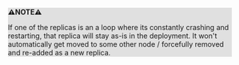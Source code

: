 <div style="margin:2em; background-color: #e0e0e0;">

<strong>⚠️NOTE️️️⚠️</strong>

If one of the replicas is an a loop where its constantly crashing and restarting, that replica will stay as-is in the deployment. It won't automatically get moved to some other node / forcefully removed and re-added as a new replica.
</div>

